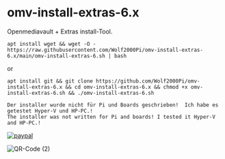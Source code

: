 # omv-install-extras-6.x
Openmediavault + Extras install-Tool.
```
apt install wget && wget -O - https://raw.githubusercontent.com/Wolf2000Pi/omv-install-extras-6.x/main/omv-install-extras-6.sh | bash
```
or
```
apt install git && git clone https://github.com/Wolf2000Pi/omv-install-extras-6.x && cd omv-install-extras-6.x && chmod +x omv-install-extras-6.sh && ./omv-install-extras-6.sh

Der installer wurde nicht für Pi und Boards geschrieben!  Ich habe es getestet Hyper-V und HP-PC.!
The installer was not written for Pi and boards! I tested it Hyper-V and HP-PC.!

```
[![paypal](https://www.paypalobjects.com/de_DE/AT/i/btn/btn_donateCC_LG.gif)](https://www.paypal.com/donate/?hosted_button_id=MDV3LUKEPG9KN)

![QR-Code (2)](https://user-images.githubusercontent.com/17816568/215238137-f22eb705-d96b-4ee8-b278-2fbb89313ff0.png)
